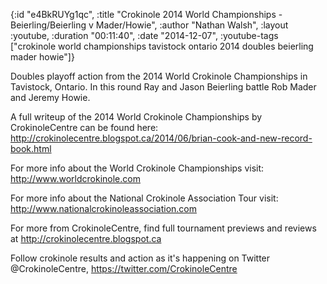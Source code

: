 {:id "e4BkRUYg1qc",
 :title
 "Crokinole 2014 World Championships - Beierling/Beierling v Mader/Howie",
 :author "Nathan Walsh",
 :layout :youtube,
 :duration "00:11:40",
 :date "2014-12-07",
 :youtube-tags
 ["crokinole world championships tavistock ontario 2014 doubles beierling mader howie"]}


Doubles playoff action from the 2014 World Crokinole Championships in Tavistock, Ontario. In this round Ray and Jason Beierling battle Rob Mader and Jeremy Howie.

A full writeup of the 2014 World Crokinole Championships by CrokinoleCentre can be found here: http://crokinolecentre.blogspot.ca/2014/06/brian-cook-and-new-record-book.html

For more info about the World Crokinole Championships visit: http://www.worldcrokinole.com

For more info about the National Crokinole Association Tour visit: http://www.nationalcrokinoleassociation.com

For more from CrokinoleCentre, find full tournament previews and reviews at http://crokinolecentre.blogspot.ca

Follow crokinole results and action as it's happening on Twitter @CrokinoleCentre, https://twitter.com/CrokinoleCentre
